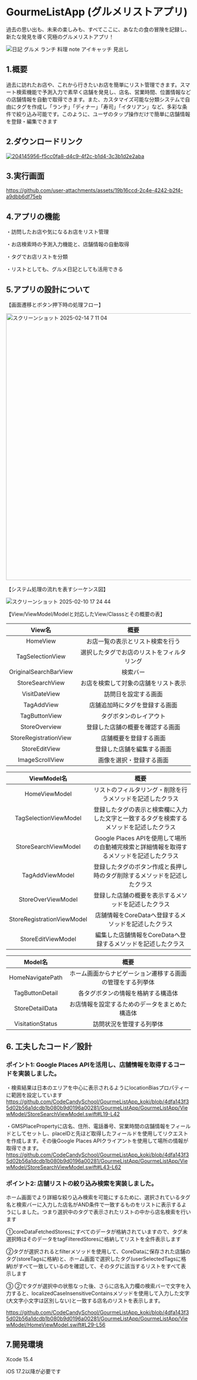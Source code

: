 # GourmeListApp (グルメリストアプリ)
過去の思い出も、未来の楽しみも、すべてここに、あなたの食の冒険を記録し、新たな発見を導く究極のグルメリストアプリ！

![日記 グルメ ランチ 料理 note アイキャッチ 見出し ](https://github.com/user-attachments/assets/fd88ba16-0b4d-4101-a58d-b5328eea4715)

## 1.概要
過去に訪れたお店や、これから行きたいお店を簡単にリスト管理できます。スマート検索機能で予測入力で素早く店舗を発見し、店名、営業時間、位置情報などの店舗情報を自動で取得できます。また、カスタマイズ可能な分類システムで自由にタグを作成し「ランチ」「ディナー」「寿司」「イタリアン」など、多彩な条件で絞り込み可能です。このように、ユーザのタップ操作だけで簡単に店舗情報を登録・編集できます

## 2.ダウンロードリンク
[![204145956-f5cc0fa8-d4c9-4f2c-b1d4-3c3b1d2e2aba](https://github.com/user-attachments/assets/23e47d1a-df31-4e09-a0fd-24d5bf8af51d)](https://apple.co/3EoIjXK)


## 3.実行画面
https://github.com/user-attachments/assets/19b16ccd-2c4e-4242-b2f4-a9dbb6df75eb

## 4.アプリの機能
・訪問したお店や気になるお店をリスト管理

・お店検索時の予測入力機能と、店舗情報の自動取得

・タグでお店リストを分類

・リストとしても、グルメ日記としても活用できる

## 5.アプリの設計について

【画面遷移とボタン押下時の処理フロー】

<img width="728" alt="スクリーンショット 2025-02-14 7 11 04" src="https://github.com/user-attachments/assets/ab019455-a69b-4a55-9db2-d373ab88d9bd" />


【システム処理の流れを表すシーケンス図】

![スクリーンショット 2025-02-10 17 24 44](https://github.com/user-attachments/assets/a5429c1b-9b59-4498-8764-47a95b474c48)

【View/ViewModel/Modelと対応したView/Classsとその概要の表】

|View名|概要|
|:---:|:---:|
|HomeView|お店一覧の表示とリスト検索を行う|
|TagSelectionView|選択したタグでお店のリストをフィルタリング|
|OriginalSearchBarView|検索バー|
|StoreSearchView|お店を検索して対象の店舗をリスト表示|
|VisitDateView|訪問日を設定する画面|
|TagAddView|店舗追加時にタグを登録する画面|
|TagButtonView|タグボタンのレイアウト|
|StoreOverview|登録した店舗の概要を確認する画面|
|StoreRegistrationView|店舗概要を登録する画面|
|StoreEditView|登録した店舗を編集する画面|
|ImageScrollView|画像を選択・登録する画面|

|ViewModel名|概要|
|:---:|:---:|
|HomeViewModel|リストのフィルタリング・削除を行うメソッドを記述したクラス|
|TagSelectionViewModel|登録したタグの表示と検索欄に入力した文字と一致するタグを検索するメソッドを記述したクラス|
|StoreSearchViewModel|Google Places APIを使用して場所の自動補完検索と詳細情報を取得するメソッドを記述したクラス|
|TagAddViewModel|登録したタグのボタン作成と長押し時のタグ削除するメソッドを記述したクラス|
|StoreOverViewModel|登録した店舗の概要を表示するメソッドを記述したクラス|
|StoreRegistrationViewModel|店舗情報をCoreDataへ登録するメソッドを記述したクラス|
|StoreEditViewModel|編集した店舗情報をCoreDataへ登録するメソッドを記述したクラス|

|Model名|概要|
|:---:|:---:|
|HomeNavigatePath|ホーム画面からナビゲーション遷移する画面の管理をする列挙体|
|TagButtonDetail|各タグボタンの情報を格納する構造体|
|StoreDetailData|お店情報を設定するためのデータをまとめた構造体|
|VisitationStatus|訪問状況を管理する列挙体|

## 6. 工夫したコード／設計
### ポイント1: Google Places APIを活用し、店舗情報を取得するコードを実装しました。
・検索結果は日本のエリアを中心に表示されるようにlocationBiasプロパティーに範囲を設定しています
https://github.com/CodeCandySchool/GourmeListApp_koki/blob/4dfa143f35d02b56a1dcdb1b080b9d0196a00281/GourmeListApp/GourmeListApp/ViewModel/StoreSearchViewModel.swift#L19-L42

・GMSPlacePropertyに店名、住所、電話番号、営業時間の店舗情報をフィールドとしてセットし、placeIDと先ほど取得したフィールドを使用してリクエストを作成します。その後Google Places APIクライアントを使用して場所の情報が取得できます。
https://github.com/CodeCandySchool/GourmeListApp_koki/blob/4dfa143f35d02b56a1dcdb1b080b9d0196a00281/GourmeListApp/GourmeListApp/ViewModel/StoreSearchViewModel.swift#L43-L62

### ポイント2: 店舗リストの絞り込み検索を実装しました。
ホーム画面でより詳細な絞り込み検索を可能にするために、選択されているタグ名と検索バーに入力した店名がAND条件で一致するものをリストに表示するようにしました。つまり選択中のタグで表示されたリストの中から店名検索を行います

①coreDataFetchedStoresにすべてのデータが格納されていますので、タグ未選択時はそのデータをtagFilteredStoresに格納してリストを全件表示します

②タグが選択されるとfilterメソッドを使用して、CoreDataに保存された店舗のタグ(storeTagsに格納)と、ホーム画面で選択したタグ(userSelectedTagsに格納)がすべて一致しているのを確認して、そのタグに該当するリストをすべて表示します

③ ②でタグが選択中の状態なった後、さらに店名入力欄の検索バーで文字を入力すると、localizedCaseInsensitiveContainsメソッドを使用して入力した文字(大文字小文字は区別しない)と一致する店名のリストを表示します。

https://github.com/CodeCandySchool/GourmeListApp_koki/blob/4dfa143f35d02b56a1dcdb1b080b9d0196a00281/GourmeListApp/GourmeListApp/ViewModel/HomeViewModel.swift#L29-L56

## 7.開発環境
Xcode 15.4

iOS 17.2以降が必要です




